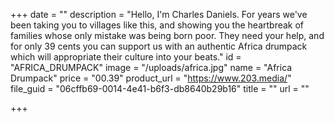 +++
date = ""
description = "Hello, I'm Charles Daniels. For years we've been taking you to villages like this, and showing you the heartbreak of families whose only mistake was being born poor. They need your help, and for only 39 cents you can support us with an authentic Africa drumpack which will appropriate their culture into your beats."
id = "AFRICA_DRUMPACK"
image = "/uploads/africa.jpg"
name = "Africa Drumpack"
price = "00.39"
product_url = "https://www.203.media/"
file_guid = "06cffb69-0014-4e41-b6f3-db8640b29b16"
title = ""
url = ""

+++
